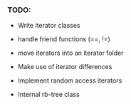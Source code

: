 ### TODO:
- Write iterator classes

- handle friend functions (==, !=)

- move iterators into an iterator folder

- Make use of iterator differences

- Implement random access iterators

- Internal rb-tree class
